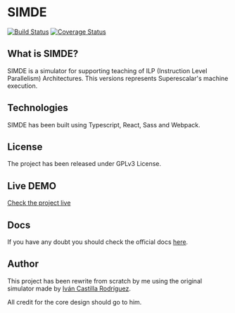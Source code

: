 # SIMDE
[![Build Status](https://travis-ci.org/adrianabreu/SIMDE-Simulator.svg?branch=master)](https://travis-ci.org/adrianabreu/SIMDE-Simulator)
[![Coverage Status](https://coveralls.io/repos/github/adrianabreu/SIMDE-Simulator/badge.svg?branch=master)](https://coveralls.io/github/adrianabreu/SIMDE-Simulator?branch=master)

## What is SIMDE?

SIMDE is a simulator for supporting teaching of ILP (Instruction Level Parallelism) Architectures. This versions represents Superescalar's machine execution.

## Technologies

SIMDE has been built using Typescript, React, Sass and Webpack.

## License

The project has been released under GPLv3 License.

## Live DEMO

[Check the project live](http://adrianabreu.com/SIMDE-Simulator/)

## Docs

If you have any doubt you should check the official docs [here](http://adrianabreu.com/SIMDE-Docs/).

## Author

This project has been rewrite from scratch by me using the original simulator made by [Iván Castilla Rodríguez](https://github.com/icasrod).

All credit for the core design should go to him.